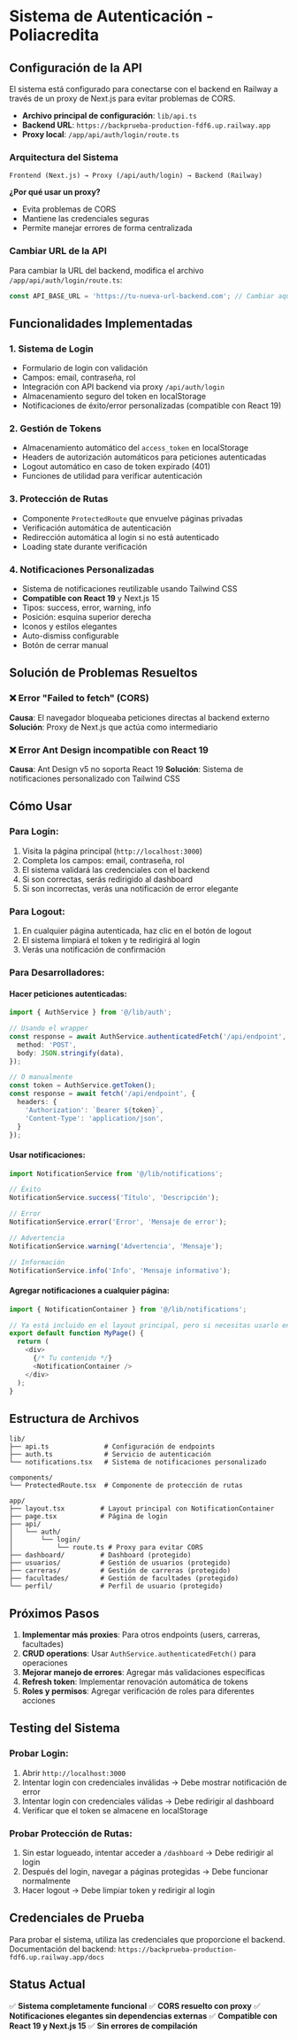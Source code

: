 # Sistema de Autenticación - Poliacredita

## Configuración de la API

El sistema está configurado para conectarse con el backend en Railway a través de un proxy de Next.js para evitar problemas de CORS.

- **Archivo principal de configuración**: `lib/api.ts`
- **Backend URL**: `https://backprueba-production-fdf6.up.railway.app`
- **Proxy local**: `/app/api/auth/login/route.ts`

### Arquitectura del Sistema

```
Frontend (Next.js) → Proxy (/api/auth/login) → Backend (Railway)
```

**¿Por qué usar un proxy?**
- Evita problemas de CORS
- Mantiene las credenciales seguras
- Permite manejar errores de forma centralizada

### Cambiar URL de la API

Para cambiar la URL del backend, modifica el archivo `/app/api/auth/login/route.ts`:

```typescript
const API_BASE_URL = 'https://tu-nueva-url-backend.com'; // Cambiar aquí
```

## Funcionalidades Implementadas

### 1. **Sistema de Login**
- Formulario de login con validación
- Campos: email, contraseña, rol
- Integración con API backend via proxy `/api/auth/login`
- Almacenamiento seguro del token en localStorage
- Notificaciones de éxito/error personalizadas (compatible con React 19)

### 2. **Gestión de Tokens**
- Almacenamiento automático del `access_token` en localStorage
- Headers de autorización automáticos para peticiones autenticadas
- Logout automático en caso de token expirado (401)
- Funciones de utilidad para verificar autenticación

### 3. **Protección de Rutas**
- Componente `ProtectedRoute` que envuelve páginas privadas
- Verificación automática de autenticación
- Redirección automática al login si no está autenticado
- Loading state durante verificación

### 4. **Notificaciones Personalizadas**
- Sistema de notificaciones reutilizable usando Tailwind CSS
- **Compatible con React 19** y Next.js 15
- Tipos: success, error, warning, info
- Posición: esquina superior derecha
- Iconos y estilos elegantes
- Auto-dismiss configurable
- Botón de cerrar manual

## Solución de Problemas Resueltos

### ❌ Error "Failed to fetch" (CORS)
**Causa**: El navegador bloqueaba peticiones directas al backend externo
**Solución**: Proxy de Next.js que actúa como intermediario

### ❌ Error Ant Design incompatible con React 19
**Causa**: Ant Design v5 no soporta React 19
**Solución**: Sistema de notificaciones personalizado con Tailwind CSS

## Cómo Usar

### Para Login:
1. Visita la página principal (`http://localhost:3000`)
2. Completa los campos: email, contraseña, rol
3. El sistema validará las credenciales con el backend
4. Si son correctas, serás redirigido al dashboard
5. Si son incorrectas, verás una notificación de error elegante

### Para Logout:
1. En cualquier página autenticada, haz clic en el botón de logout
2. El sistema limpiará el token y te redirigirá al login
3. Verás una notificación de confirmación

### Para Desarrolladores:

#### Hacer peticiones autenticadas:
```typescript
import { AuthService } from '@/lib/auth';

// Usando el wrapper
const response = await AuthService.authenticatedFetch('/api/endpoint', {
  method: 'POST',
  body: JSON.stringify(data),
});

// O manualmente
const token = AuthService.getToken();
const response = await fetch('/api/endpoint', {
  headers: {
    'Authorization': `Bearer ${token}`,
    'Content-Type': 'application/json',
  }
});
```

#### Usar notificaciones:
```typescript
import NotificationService from '@/lib/notifications';

// Éxito
NotificationService.success('Título', 'Descripción');

// Error
NotificationService.error('Error', 'Mensaje de error');

// Advertencia
NotificationService.warning('Advertencia', 'Mensaje');

// Información
NotificationService.info('Info', 'Mensaje informativo');
```

#### Agregar notificaciones a cualquier página:
```typescript
import { NotificationContainer } from '@/lib/notifications';

// Ya está incluido en el layout principal, pero si necesitas usarlo en otra parte:
export default function MyPage() {
  return (
    <div>
      {/* Tu contenido */}
      <NotificationContainer />
    </div>
  );
}
```

## Estructura de Archivos

```
lib/
├── api.ts              # Configuración de endpoints
├── auth.ts             # Servicio de autenticación
└── notifications.tsx   # Sistema de notificaciones personalizado

components/
└── ProtectedRoute.tsx  # Componente de protección de rutas

app/
├── layout.tsx         # Layout principal con NotificationContainer
├── page.tsx           # Página de login
├── api/
│   └── auth/
│       └── login/
│           └── route.ts # Proxy para evitar CORS
├── dashboard/         # Dashboard (protegido)
├── usuarios/          # Gestión de usuarios (protegido)
├── carreras/          # Gestión de carreras (protegido)
├── facultades/        # Gestión de facultades (protegido)
└── perfil/            # Perfil de usuario (protegido)
```

## Próximos Pasos

1. **Implementar más proxies**: Para otros endpoints (users, carreras, facultades)
2. **CRUD operations**: Usar `AuthService.authenticatedFetch()` para operaciones
3. **Mejorar manejo de errores**: Agregar más validaciones específicas
4. **Refresh token**: Implementar renovación automática de tokens
5. **Roles y permisos**: Agregar verificación de roles para diferentes acciones

## Testing del Sistema

### Probar Login:
1. Abrir `http://localhost:3000`
2. Intentar login con credenciales inválidas → Debe mostrar notificación de error
3. Intentar login con credenciales válidas → Debe redirigir al dashboard
4. Verificar que el token se almacene en localStorage

### Probar Protección de Rutas:
1. Sin estar logueado, intentar acceder a `/dashboard` → Debe redirigir al login
2. Después del login, navegar a páginas protegidas → Debe funcionar normalmente
3. Hacer logout → Debe limpiar token y redirigir al login

## Credenciales de Prueba

Para probar el sistema, utiliza las credenciales que proporcione el backend.
Documentación del backend: `https://backprueba-production-fdf6.up.railway.app/docs`

## Status Actual

✅ **Sistema completamente funcional**
✅ **CORS resuelto con proxy**
✅ **Notificaciones elegantes sin dependencias externas**
✅ **Compatible con React 19 y Next.js 15**
✅ **Sin errores de compilación**